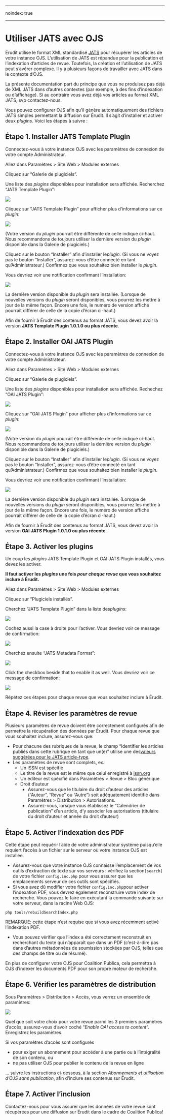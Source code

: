 - - -
noindex: true
- - -
# Utiliser JATS avec OJS

Érudit utilise le format XML standardisé ​[JATS](https://jats.nlm.nih.gov/)​ pour récupérer les articles de votre instance OJS. L’utilisation de JATS est répandue pour la publication et l’indexation d’articles de revue. Toutefois, la création et l’utilisation de JATS peut s’avérer complexe. Il y a plusieurs façons de travailler avec JATS dans le contexte d’OJS.

La présente documentation part du principe que vous ne produisez pas déjà de XML JATS dans d’autres contextes (par exemple, à des fins d’indexation ou d’affichage). Si au contraire vous avez déjà vos articles au format XML JATS, svp contactez-nous.

Vous pouvez configurer OJS afin qu’il génère automatiquement des fichiers JATS simples permettant la diffusion sur Érudit. Il s’agit d’installer et activer deux ​*plugins*​. Voici les étapes à suivre :

## Étape 1. Installer JATS Template Plugin

Connectez-vous à votre instance OJS avec les paramètres de connexion de votre compte Administrateur.

Allez dans Paramètres > Site Web > Modules externes

Cliquez sur “Galerie de plugiciels”.

Une liste des ​*plugins*​ disponibles pour installation sera affichée. Recherchez “JATS Template Plugin”:

![](./assets/jatsTemplatePlugin.png)

Cliquez sur “JATS Template Plugin” pour afficher plus d’informations sur ce ​*plugin​*:

![](./assets/jatsTemplatePluginInfo.png)

(Votre version du ​*plugin*​ pourrait être différente de celle indiqué ci-haut. Nous recommandons de toujours utiliser la dernière version du ​*plugin*​ disponible dans la Galerie de plugiciels.)

Cliquez sur le bouton “Installer” afin d’installer le *​plugin*​. (Si vous ne voyez pas le bouton “Installer”, assurez-vous d’être connecté en tant qu’Administrateur.) Confirmez que vous souhaitez bien installer le ​*plugin*.​

Vous devriez voir une notification confirmant l’installation:

![](./assets/jatsTemplatePluginNotification.png)


La dernière version disponible du ​*plugin*​ sera installée. (Lorsque de nouvelles versions du *plugin*​ seront disponibles, vous pourrez les mettre à jour de la même façon. Encore une fois, le numéro de version affiché pourrait différer de celle de la copie d’écran ci-haut.)

Afin de fournir à Érudit des contenus au format JATS, vous devez avoir la version **JATS Template Plugin 1.0.1.0 ou plus récente​**.

## Étape 2. Installer OAI JATS Plugin

Connectez-vous à votre instance OJS avec les paramètres de connexion de votre compte Administrateur.

Allez dans Paramètres > Site Web > Modules externes

Cliquez sur “Galerie de plugiciels”.

Une liste des ​*plugins*​ disponibles pour installation sera affichée. Rechechez “OAI JATS Plugin”:

![](./assets/oaiJatsPlugin.png)

Cliquez sur “OAI JATS Plugin” pour afficher plus d’informations sur ce ​*plugin​*:

![](./assets/oaiJatsPluginInfo.png)

(Votre version du ​*plugin*​ pourrait être différente de celle indiqué ci-haut. Nous recommandons de toujours utiliser la dernière version du ​*plugin*​ disponible dans la Galerie de plugiciels.)

Cliquez sur le bouton “Installer” afin d’installer le *​plugin*​. (Si vous ne voyez pas le bouton “Installer”, assurez-vous d’être connecté en tant qu’Administrateur.) Confirmez que vous souhaitez bien installer le ​*plugin*.​

Vous devriez voir une notification confirmant l’installation:

![](./assets/oaiJatsPluginNotification.png)

La dernière version disponible du ​*plugin*​ sera installée. (Lorsque de nouvelles versions du *plugin*​ seront disponibles, vous pourrez les mettre à jour de la même façon. Encore une fois, le numéro de version affiché pourrait différer de celle de la copie d’écran ci-haut.)

Afin de fournir à Érudit des contenus au format JATS, vous devez avoir la version **OAI JATS Plugin 1.0.1.0 ou plus récente​**.

## Étape 3. Activer les plugins

Un coup les *​plugins*​ JATS Template Plugin et OAI JATS Plugin installés, vous devez les activer.

**Il faut activer les ​*plugins*​ une fois ​*pour chaque revue*​ que vous souhaitez inclure à Érudit.**

Allez dans Paramètres > Site Web > Modules externes

Cliquez sur “Plugiciels installés”.

Cherchez “JATS Template Plugin” dans la liste des ​*plugins*:​

![](./assets/jatsTemplatePluginListing.png)

Cochez aussi la case à droite pour l’activer. Vous devriez voir ce message de confirmation:

![](./assets/jatsTemplatePluginListingNotification.png)

Cherchez ensuite “JATS Metadata Format”:

![](./assets/jatsMetadataFormatPluginListing.png)

Click the checkbox beside that to enable it as well. Vous devriez voir ce message de confirmation:

![](./assets/jatsMetadataFormatPluginListingNotification.png)

Répétez ces étapes pour chaque revue que vous souhaitez inclure à Érudit.

## Étape 4. Réviser les paramètres de revue

Plusieurs paramètres de revue doivent être correctement configurés afin de permettre la récupération des données par Érudit. Pour chaque revue que vous souhaitez inclure, assurez-vous que:

* Pour chacune des rubriques de la revue, le champ “Identifier les articles publiés dans cette rubrique en tant que un(e)” utilise une des ​[valeurs suggérées pour le JATS article-type](https://jats.nlm.nih.gov/archiving/tag-library/1.1/attribute/article-type.html)​.
* Les paramètres de revue sont complets, ex.:
    * Un ISSN est spécifié
    * Le titre de la revue est le même que celui enregistré à ​[issn.org](https://www.issn.org/)
    * Un éditeur est spécifié dans Paramètres > Revue > Bloc générique
    * Droit d’auteur
        * Assurez-vous que le titulaire du droit d’auteur des articles (“Auteur”, “Revue” ou “Autre”) soit adéquatement identifié dans Paramètres > Distribution > Autorisations.
        * Assurez-vous, lorsque vous établissez le “Calendrier de publication” d’un article, d’y associer les autorisations (titulaire du droit d’auteur et année du droit d’auteur)

## Étape 5. Activer l’indexation des PDF

Cette étape peut requérir l’aide de votre administrateur système puisqu’elle requiert l’accès à un fichier sur le serveur où votre instance OJS est installée.
* Assurez-vous que votre instance OJS connaisse l’emplacement de vos outils d’extraction de texte sur vos serveurs : vérifiez la section ​`[search]`​ de votre fichier ​`config.inc.php`​ pour vous assurer que les emplacements serveur de ces outils sont spécifiés.
* Si vous avez dû modifier votre fichier ​`config.inc.php`​ pour activer l’indexation PDF, vous devrez également reconstruire votre index de recherche. Vous pouvez le faire en exécutant la commande suivante sur votre serveur, dans la racine Web OJS:

`php tools/rebuildSearchIndex.php`

REMARQUE: cette étape n’est requise que si vous avez récemment activé l’indexation PDF.

* Vous pouvez vérifier que l’index a été correctement reconstruit en recherchant du texte qui n’apparaît que dans un PDF (c’est-à-dire pas dans d’autres métadonnées de soumission stockées par OJS, telles que des champs de titre ou de résumé).

En plus de configurer votre OJS pour Coalition Publica, cela permettra à OJS d’indexer les documents PDF pour son propre moteur de recherche.

## Étape 6. Vérifier les paramètres de distribution

Sous Paramètres > Distribution > Accès, vous verrez un ensemble de paramètres:

![](./assets/journalSettings.png)

Quel que soit votre choix pour votre revue parmi les 3 premiers paramètres d’accès, assurez-vous d’avoir coché “​*Enable OAI access to content*​”. Enregistrez les paramètres.

Si vos paramètres d’accès sont configurés

* pour exiger un abonnement pour accéder à une partie ou à l’intégralité de son contenu, ou
* ne pas utiliser OJS pour publier le contenu de la revue en ligne

... suivre les instructions ci-dessous, à la section ​*Abonnements et utilisation d’OJS sans publication*,​ afin d’inclure ses contenus sur Érudit.

## Étape 7. Activer l’inclusion

Contactez-nous pour vous assurer que les données de votre revue sont récupérées pour une diffusion sur Érudit dans le cadre de Coalition Publica!
